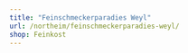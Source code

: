 ```yaml
---
title: "Feinschmeckerparadies Weyl"
url: /northeim/feinschmeckerparadies-weyl/
shop: Feinkost
---
```

